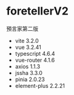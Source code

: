 # foretellerV2
預言家第二版

- vite 3.2.0
- vue 3.2.41
- typescript 4.6.4
- vue-router 4.1.6
- axios 1.1.3
- jssha 3.3.0
- pinia 2.0.23
- element-plus 2.2.21